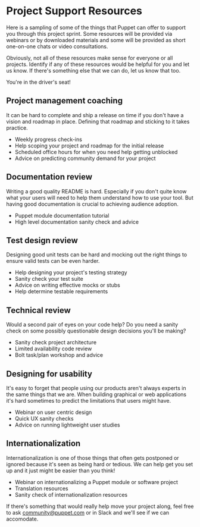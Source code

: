 # Project Support Resources

Here is a sampling of some of the things that Puppet can offer to support you
through this project sprint. Some resources will be provided via webinars or by
downloaded materials and some will be provided as short one-on-one chats or
video consultations.

Obviously, not all of these resources make sense for everyone or all projects.
Identify if any of these resources would be helpful for you and let us know.
If there's something else that we can do, let us know that too.

You're in the driver's seat!


## Project management coaching
It can be hard to complete and ship a release on time if you don't have a vision
and roadmap in place. Defining that roadmap and sticking to it takes practice.

* Weekly progress check-ins
* Help scoping your project and roadmap for the initial release
* Scheduled office hours for when you need help getting unblocked
* Advice on predicting community demand for your project

## Documentation review
Writing a good quality README is hard. Especially if you don't quite know what
your users will need to help them understand how to use your tool. But having
good documentation is crucial to achieving audience adoption.

* Puppet module documentation tutorial
* High level documentation sanity check and advice

## Test design review
Designing good unit tests can be hard and mocking out the right things to ensure
valid tests can be even harder.

* Help designing your project's testing strategy
* Sanity check your test suite
* Advice on writing effective mocks or stubs
* Help determine testable requirements

## Technical review
Would a second pair of eyes on your code help? Do you need a sanity check on
some possibly questionable design decisions you'll be making?

* Sanity check project architecture
* Limited availability code review
* Bolt task/plan workshop and advice

## Designing for usability
It's easy to forget that people using our products aren't always experts in the
same things that we are. When building graphical or web applications it's hard
sometimes to predict the limitations that users might have.

* Webinar on user centric design
* Quick UX sanity checks
* Advice on running lightweight user studies

## Internationalization
Internationalization is one of those things that often gets postponed or ignored
because it's seen as being hard or tedious. We can help get you set up and it
just might be easier than you think!

* Webinar on internationalizing a Puppet module or software project
* Translation resources
* Sanity check of internationalization resources 

If there's something that would really help move your project along, feel free
to ask community@puppet.com or in Slack and we'll see if we can accomodate.
